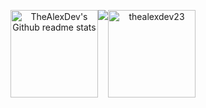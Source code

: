<p align="center" style="display: flex; flex-directin: column;">
    <img height="140em" src="https://github-readme-stats.vercel.app/api?username=thealexdev23&theme=onedark&show_icons=true" alt="TheAlexDev's Github readme stats">
    <br/>
    <img src="https://api.githubtrends.io/user/svg/TheAlexDev23/langs?time_range=one_year&loc_metric=changed&theme=dark">
    <br/>
    <img height="140em" src="http://github-readme-streak-stats.herokuapp.com?user=thealexdev23&&theme=onedark&show_icons=true" alt="thealexdev23"/>
</p>
